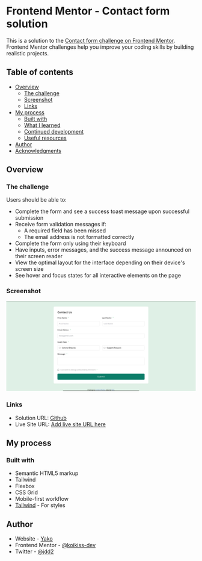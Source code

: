 # Frontend Mentor - Contact form solution

This is a solution to the [Contact form challenge on Frontend Mentor](https://www.frontendmentor.io/challenges/contact-form--G-hYlqKJj). Frontend Mentor challenges help you improve your coding skills by building realistic projects.

## Table of contents

- [Overview](#overview)
  - [The challenge](#the-challenge)
  - [Screenshot](#screenshot)
  - [Links](#links)
- [My process](#my-process)
  - [Built with](#built-with)
  - [What I learned](#what-i-learned)
  - [Continued development](#continued-development)
  - [Useful resources](#useful-resources)
- [Author](#author)
- [Acknowledgments](#acknowledgments)

## Overview

### The challenge

Users should be able to:

- Complete the form and see a success toast message upon successful submission
- Receive form validation messages if:
  - A required field has been missed
  - The email address is not formatted correctly
- Complete the form only using their keyboard
- Have inputs, error messages, and the success message announced on their screen reader
- View the optimal layout for the interface depending on their device's screen size
- See hover and focus states for all interactive elements on the page

### Screenshot

![](./screenshot.jpg)

### Links

- Solution URL: [Github](https://github.com/koikiss-dev/frontend-mentor-Contact-Form)
- Live Site URL: [Add live site URL here](https://your-live-site-url.com)

## My process

### Built with

- Semantic HTML5 markup
- Tailwind
- Flexbox
- CSS Grid
- Mobile-first workflow
- [Tailwind](https://tailwindcss.com/) - For styles

## Author

- Website - [Yako](https://bento.me/yako)
- Frontend Mentor - [@koikiss-dev](https://www.frontendmentor.io/profile/koikiss-dev)
- Twitter - [@jdd2](https://twitter.com/jdd2_)
